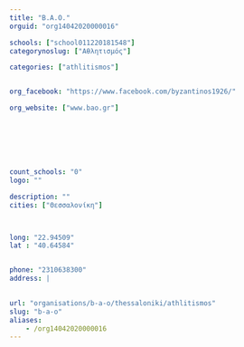```yaml
---
title: "Β.Α.Ο."
orguid: "org14042020000016"

schools: ["school011220181548"]
categorynoslug: ["Αθλητισμός"]

categories: ["athlitismos"]


org_facebook: "https://www.facebook.com/byzantinos1926/"

org_website: ["www.bao.gr"]







count_schools: "0"
logo: ""

description: ""
cities: ["Θεσσαλονίκη"]



long: "22.94509"
lat : "40.64584"


phone: "2310638300"
address: |
    

url: "organisations/b-a-o/thessaloniki/athlitismos"
slug: "b-a-o"
aliases:
    - /org14042020000016
---
```



